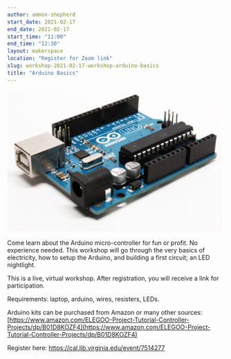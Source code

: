 ```yaml
---
author: ammon-shepherd
start_date: 2021-02-17
end_date: 2021-02-17
start_time: "11:00"
end_time: "12:30"
layout: makerspace
location: "Register for Zoom link"
slug: workshop-2021-02-17-workshop-arduino-basics
title: "Arduino Basics"
---
```


![Arduino Basics](/assets/post-media/workshops/arduino.png)

Come learn about the Arduino micro-controller for fun or profit. No experience needed. This workshop will go through the very basics of electricity, how to setup the Arduino, and building a first circuit; an LED nightlight.

This is a live, virtual workshop. After registration, you will receive a link for participation.

Requirements: laptop, arduino, wires, resisters, LEDs.

Arduino kits can be purchased from Amazon or many other sources: [https://www.amazon.com/ELEGOO-Project-Tutorial-Controller-Projects/dp/B01D8KOZF4](https://www.amazon.com/ELEGOO-Project-Tutorial-Controller-Projects/dp/B01D8KOZF4)

Register here: [https://cal.lib.virginia.edu/event/7514277 ](https://cal.lib.virginia.edu/event/7514277)
